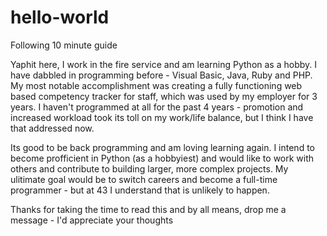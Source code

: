 # hello-world
Following 10 minute guide

Yaphit here, I work in the fire service and am learning Python as a hobby. I have dabbled in programming before - Visual Basic, Java, Ruby and PHP. My most notable accomplishment was creating a fully functioning web based competency tracker for staff, which was used by my employer for 3 years. I haven't programmed at all for the past 4 years - promotion and increased workload took its toll on my work/life balance, but I think I have that addressed now. 

Its good to be back programming and am loving learning again. I intend to become profficient in Python (as a hobbyiest) and would like to work with others and contribute to building larger, more complex projects. My ulitimate goal would be to switch careers and become a full-time programmer - but at 43 I understand that is unlikely to happen.

Thanks for taking the time to read this and by all means, drop me a message - I'd appreciate your thoughts

